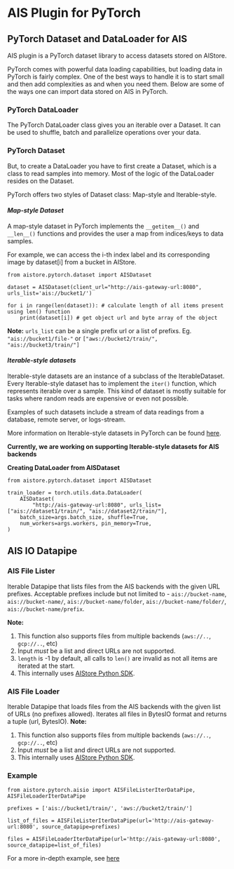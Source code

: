 # AIS Plugin for PyTorch

## PyTorch Dataset and DataLoader for AIS 


AIS plugin is a PyTorch dataset library to access datasets stored on AIStore.

PyTorch comes with powerful data loading capabilities, but loading data in PyTorch is fairly complex. One of the best ways to handle it is to start small and then add complexities as and when you need them. Below are some of the ways one can import data stored on AIS in PyTorch.

### PyTorch DataLoader

The PyTorch DataLoader class gives you an iterable over a Dataset. It can be used to shuffle, batch and parallelize operations over your data.

### PyTorch Dataset

But, to create a DataLoader you have to first create a Dataset, which is a class to read samples into memory. Most of the logic of the DataLoader resides on the Dataset.

PyTorch offers two styles of Dataset class: Map-style and Iterable-style. 

#### ***Map-style Dataset***

A map-style dataset in PyTorch implements the `__getitem__()` and `__len__()` functions and provides the user a map from indices/keys to data samples.

For example, we can access the i-th index label and its corresponding image by dataset[i] from a bucket in AIStore.

```
from aistore.pytorch.dataset import AISDataset

dataset = AISDataset(client_url="http://ais-gateway-url:8080", urls_list='ais://bucket1/')

for i in range(len(dataset)): # calculate length of all items present using len() function
    print(dataset[i]) # get object url and byte array of the object

```

**Note:** ```urls_list``` can be a single prefix url or a list of prefixs. Eg. ```"ais://bucket1/file-"``` or ```["aws://bucket2/train/", "ais://bucket3/train/"]```

#### ***Iterable-style datasets***

Iterable-style datasets are an instance of a subclass of the IterableDataset. Every Iterable-style dataset has to implement the `iter()` function, which represents iterable over a sample. This kind of dataset is mostly suitable for tasks where random reads are expensive or even not possible.

Examples of such datasets include a stream of data readings from a database, remote server, or logs-stream.

More information on Iterable-style datasets in PyTorch can be found [here](https://pytorch.org/data/main/torchdata.datapipes.iter.html).

**Currently, we are working on supporting Iterable-style datasets for AIS backends**

**Creating DataLoader from AISDataset**
```
from aistore.pytorch.dataset import AISDataset

train_loader = torch.utils.data.DataLoader(
    AISDataset(
        "http://ais-gateway-url:8080", urls_list=["ais://dataset1/train/", "ais://dataset2/train/"],
    batch_size=args.batch_size, shuffle=True,
    num_workers=args.workers, pin_memory=True,
)

```

## AIS IO Datapipe

### AIS File Lister

Iterable Datapipe that lists files from the AIS backends with the given URL  prefixes. Acceptable prefixes include but not limited to - `ais://bucket-name`, `ais://bucket-name/`, `ais://bucket-name/folder`, `ais://bucket-name/folder/`, `ais://bucket-name/prefix`. 

**Note:** 
1) This function also supports files from multiple backends (`aws://..`, `gcp://..`, etc)
2) Input *must* be a list and direct URLs are not supported.
3) `length` is -1 by default, all calls to `len()` are invalid as not all items are iterated at the start.
4) This internally uses [AIStore Python SDK](https://gitlab-master.nvidia.com/aistorage/aistore/-/tree/master/python/aistore/sdk).

### AIS File Loader

Iterable Datapipe that loads files from the AIS backends with the given list of URLs (no prefixes allowed). Iterates all files in BytesIO format and returns a tuple (url, BytesIO). 
**Note:** 
1) This function also supports files from multiple backends (`aws://..`, `gcp://..`, etc)
2) Input *must* be a list and direct URLs are not supported.
3) This internally uses [AIStore Python SDK](https://github.com/NVIDIA/aistore/blob/master/python/aistore/sdk).

### Example
```
from aistore.pytorch.aisio import AISFileListerIterDataPipe, AISFileLoaderIterDataPipe

prefixes = ['ais://bucket1/train/', 'aws://bucket2/train/']

list_of_files = AISFileListerIterDataPipe(url='http://ais-gateway-url:8080', source_datapipe=prefixes)

files = AISFileLoaderIterDataPipe(url='http://ais-gateway-url:8080', source_datapipe=list_of_files) 
```

For a more in-depth example, see [here](https://github.com/NVIDIA/aistore/blob/master/python/examples/aisio_pytorch_example.ipynb)